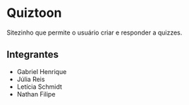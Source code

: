 # Quiztoon
Sitezinho que permite o usuário criar e responder a quizzes.

## Integrantes
* Gabriel Henrique
* Júlia Reis
* Letícia Schmidt
* Nathan Filipe
